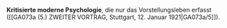 
**Kritisierte moderne Psychologie**, die nur das Vorstellungsleben erfasst ([[GA073a (5.) ZWEITER VORTRAG, Stuttgart, 12. Januar 1921|GA073a/5]]).
